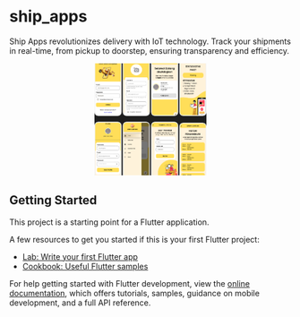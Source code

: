 # ship_apps

Ship Apps revolutionizes delivery with IoT technology. Track your shipments in real-time, from pickup to doorstep, ensuring transparency and efficiency.

<div style="text-align:center">
  <img src="assetresult/flutter_app_showcase.png" alt="App Logo" style="height:200px; width:200px; object-fit:cover;">
</div>

## Getting Started

This project is a starting point for a Flutter application.

A few resources to get you started if this is your first Flutter project:

- [Lab: Write your first Flutter app](https://docs.flutter.dev/get-started/codelab)
- [Cookbook: Useful Flutter samples](https://docs.flutter.dev/cookbook)

For help getting started with Flutter development, view the
[online documentation](https://docs.flutter.dev/), which offers tutorials,
samples, guidance on mobile development, and a full API reference.
